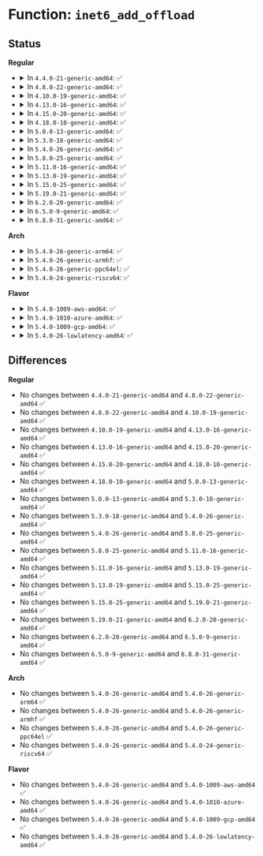 # Function: <code>inet6_add_offload</code>

## Status
<b>Regular</b>
<ul>
<li>
<details>
<summary>In <code>4.4.0-21-generic-amd64</code>: ✅</summary>

```c
int inet6_add_offload(const struct net_offload * prot, unsigned char protocol)
```

```json
{
  "name": "inet6_add_offload",
  "collision_type": "Unique Global",
  "inline_type": "No",
  "funcs": [
    {
      "addr": 18446744071587236320,
      "name": "inet6_add_offload",
      "external": true,
      "loc": "net/ipv6/protocol.c:56",
      "file": "net/ipv6/protocol.c",
      "inline": "seen, unknown",
      "caller_inline": [],
      "caller_func": [
        "net/ipv6/tcpv6_offload.c:tcpv6_offload_init",
        "net/ipv6/udp_offload.c:udp_offload_init",
        "net/ipv6/exthdrs_offload.c:ipv6_exthdrs_offload_init",
        "net/ipv6/exthdrs_offload.c:ipv6_exthdrs_offload_init"
      ]
    }
  ],
  "symbols": [
    {
      "addr": 18446744071587236320,
      "name": "inet6_add_offload",
      "section": ".text",
      "bind": "STB_GLOBAL",
      "size": 38
    }
  ]
}
```
</details>
</li>
<li>
<details>
<summary>In <code>4.8.0-22-generic-amd64</code>: ✅</summary>

```c
int inet6_add_offload(const struct net_offload * prot, unsigned char protocol)
```

```json
{
  "name": "inet6_add_offload",
  "collision_type": "Unique Global",
  "inline_type": "No",
  "funcs": [
    {
      "addr": 18446744071587700992,
      "name": "inet6_add_offload",
      "external": true,
      "loc": "net/ipv6/protocol.c:56",
      "file": "net/ipv6/protocol.c",
      "inline": "seen, unknown",
      "caller_inline": [],
      "caller_func": [
        "net/ipv6/udp_offload.c:udpv6_offload_init",
        "net/ipv6/ip6_offload.c:ipv6_offload_init",
        "net/ipv6/ip6_offload.c:ipv6_offload_init",
        "net/ipv6/tcpv6_offload.c:tcpv6_offload_init",
        "net/ipv6/exthdrs_offload.c:ipv6_exthdrs_offload_init",
        "net/ipv6/exthdrs_offload.c:ipv6_exthdrs_offload_init"
      ]
    }
  ],
  "symbols": [
    {
      "addr": 18446744071587700992,
      "name": "inet6_add_offload",
      "section": ".text",
      "bind": "STB_GLOBAL",
      "size": 38
    }
  ]
}
```
</details>
</li>
<li>
<details>
<summary>In <code>4.10.0-19-generic-amd64</code>: ✅</summary>

```c
int inet6_add_offload(const struct net_offload * prot, unsigned char protocol)
```

```json
{
  "name": "inet6_add_offload",
  "collision_type": "Unique Global",
  "inline_type": "No",
  "funcs": [
    {
      "addr": 18446744071587915488,
      "name": "inet6_add_offload",
      "external": true,
      "loc": "net/ipv6/protocol.c:56",
      "file": "net/ipv6/protocol.c",
      "inline": "seen, unknown",
      "caller_inline": [],
      "caller_func": [
        "net/ipv6/udp_offload.c:udpv6_offload_init",
        "net/ipv6/ip6_offload.c:ipv6_offload_init",
        "net/ipv6/ip6_offload.c:ipv6_offload_init",
        "net/ipv6/tcpv6_offload.c:tcpv6_offload_init",
        "net/ipv6/exthdrs_offload.c:ipv6_exthdrs_offload_init",
        "net/ipv6/exthdrs_offload.c:ipv6_exthdrs_offload_init"
      ]
    }
  ],
  "symbols": [
    {
      "addr": 18446744071587915488,
      "name": "inet6_add_offload",
      "section": ".text",
      "bind": "STB_GLOBAL",
      "size": 38
    }
  ]
}
```
</details>
</li>
<li>
<details>
<summary>In <code>4.13.0-16-generic-amd64</code>: ✅</summary>

```c
int inet6_add_offload(const struct net_offload * prot, unsigned char protocol)
```

```json
{
  "name": "inet6_add_offload",
  "collision_type": "Unique Global",
  "inline_type": "No",
  "funcs": [
    {
      "addr": 18446744071588073792,
      "name": "inet6_add_offload",
      "external": true,
      "loc": "net/ipv6/protocol.c:56",
      "file": "net/ipv6/protocol.c",
      "inline": "seen, unknown",
      "caller_inline": [],
      "caller_func": [
        "net/ipv6/udp_offload.c:udpv6_offload_init",
        "net/ipv6/ip6_offload.c:ipv6_offload_init",
        "net/ipv6/ip6_offload.c:ipv6_offload_init",
        "net/ipv6/tcpv6_offload.c:tcpv6_offload_init",
        "net/ipv6/exthdrs_offload.c:ipv6_exthdrs_offload_init",
        "net/ipv6/exthdrs_offload.c:ipv6_exthdrs_offload_init"
      ]
    }
  ],
  "symbols": [
    {
      "addr": 18446744071588073792,
      "name": "inet6_add_offload",
      "section": ".text",
      "bind": "STB_GLOBAL",
      "size": 38
    }
  ]
}
```
</details>
</li>
<li>
<details>
<summary>In <code>4.15.0-20-generic-amd64</code>: ✅</summary>

```c
int inet6_add_offload(const struct net_offload * prot, unsigned char protocol)
```

```json
{
  "name": "inet6_add_offload",
  "collision_type": "Unique Global",
  "inline_type": "No",
  "funcs": [
    {
      "addr": 18446744071588618016,
      "name": "inet6_add_offload",
      "external": true,
      "loc": "net/ipv6/protocol.c:56",
      "file": "net/ipv6/protocol.c",
      "inline": "seen, unknown",
      "caller_inline": [],
      "caller_func": [
        "net/ipv6/udp_offload.c:udpv6_offload_init",
        "net/ipv6/ip6_offload.c:ipv6_offload_init",
        "net/ipv6/ip6_offload.c:ipv6_offload_init",
        "net/ipv6/tcpv6_offload.c:tcpv6_offload_init",
        "net/ipv6/exthdrs_offload.c:ipv6_exthdrs_offload_init",
        "net/ipv6/exthdrs_offload.c:ipv6_exthdrs_offload_init"
      ]
    }
  ],
  "symbols": [
    {
      "addr": 18446744071588618016,
      "name": "inet6_add_offload",
      "section": ".text",
      "bind": "STB_GLOBAL",
      "size": 38
    }
  ]
}
```
</details>
</li>
<li>
<details>
<summary>In <code>4.18.0-10-generic-amd64</code>: ✅</summary>

```c
int inet6_add_offload(const struct net_offload * prot, unsigned char protocol)
```

```json
{
  "name": "inet6_add_offload",
  "collision_type": "Unique Global",
  "inline_type": "No",
  "funcs": [
    {
      "addr": 18446744071588983968,
      "name": "inet6_add_offload",
      "external": true,
      "loc": "net/ipv6/protocol.c:56",
      "file": "net/ipv6/protocol.c",
      "inline": "seen, unknown",
      "caller_inline": [],
      "caller_func": [
        "net/ipv4/gre_offload.c:gre_offload_init",
        "net/ipv6/udp_offload.c:udpv6_offload_init",
        "net/ipv6/ip6_offload.c:ipv6_offload_init",
        "net/ipv6/ip6_offload.c:ipv6_offload_init",
        "net/ipv6/tcpv6_offload.c:tcpv6_offload_init",
        "net/ipv6/exthdrs_offload.c:ipv6_exthdrs_offload_init",
        "net/ipv6/exthdrs_offload.c:ipv6_exthdrs_offload_init"
      ]
    }
  ],
  "symbols": [
    {
      "addr": 18446744071588983968,
      "name": "inet6_add_offload",
      "section": ".text",
      "bind": "STB_GLOBAL",
      "size": 38
    }
  ]
}
```
</details>
</li>
<li>
<details>
<summary>In <code>5.0.0-13-generic-amd64</code>: ✅</summary>

```c
int inet6_add_offload(const struct net_offload * prot, unsigned char protocol)
```

```json
{
  "name": "inet6_add_offload",
  "collision_type": "Unique Global",
  "inline_type": "No",
  "funcs": [
    {
      "addr": 18446744071589208000,
      "name": "inet6_add_offload",
      "external": true,
      "loc": "net/ipv6/protocol.c:56",
      "file": "net/ipv6/protocol.c",
      "inline": "seen, unknown",
      "caller_inline": [],
      "caller_func": [
        "net/ipv4/gre_offload.c:gre_offload_init",
        "net/ipv6/udp_offload.c:udpv6_offload_init",
        "net/ipv6/ip6_offload.c:ipv6_offload_init",
        "net/ipv6/ip6_offload.c:ipv6_offload_init",
        "net/ipv6/tcpv6_offload.c:tcpv6_offload_init",
        "net/ipv6/exthdrs_offload.c:ipv6_exthdrs_offload_init",
        "net/ipv6/exthdrs_offload.c:ipv6_exthdrs_offload_init"
      ]
    }
  ],
  "symbols": [
    {
      "addr": 18446744071589208000,
      "name": "inet6_add_offload",
      "section": ".text",
      "bind": "STB_GLOBAL",
      "size": 38
    }
  ]
}
```
</details>
</li>
<li>
<details>
<summary>In <code>5.3.0-18-generic-amd64</code>: ✅</summary>

```c
int inet6_add_offload(const struct net_offload * prot, unsigned char protocol)
```

```json
{
  "name": "inet6_add_offload",
  "collision_type": "Unique Global",
  "inline_type": "No",
  "funcs": [
    {
      "addr": 18446744071589661776,
      "name": "inet6_add_offload",
      "external": true,
      "loc": "net/ipv6/protocol.c:52",
      "file": "net/ipv6/protocol.c",
      "inline": "seen, unknown",
      "caller_inline": [],
      "caller_func": [
        "net/ipv4/gre_offload.c:gre_offload_init",
        "net/ipv6/udp_offload.c:udpv6_offload_init",
        "net/ipv6/ip6_offload.c:ipv6_offload_init",
        "net/ipv6/ip6_offload.c:ipv6_offload_init",
        "net/ipv6/tcpv6_offload.c:tcpv6_offload_init",
        "net/ipv6/exthdrs_offload.c:ipv6_exthdrs_offload_init",
        "net/ipv6/exthdrs_offload.c:ipv6_exthdrs_offload_init"
      ]
    }
  ],
  "symbols": [
    {
      "addr": 18446744071589661776,
      "name": "inet6_add_offload",
      "section": ".text",
      "bind": "STB_GLOBAL",
      "size": 38
    }
  ]
}
```
</details>
</li>
<li>
<details>
<summary>In <code>5.4.0-26-generic-amd64</code>: ✅</summary>

```c
int inet6_add_offload(const struct net_offload * prot, unsigned char protocol)
```

```json
{
  "name": "inet6_add_offload",
  "collision_type": "Unique Global",
  "inline_type": "No",
  "funcs": [
    {
      "addr": 18446744071589886064,
      "name": "inet6_add_offload",
      "external": true,
      "loc": "net/ipv6/protocol.c:52",
      "file": "net/ipv6/protocol.c",
      "inline": "seen, unknown",
      "caller_inline": [],
      "caller_func": [
        "net/ipv4/gre_offload.c:gre_offload_init",
        "net/ipv6/udp_offload.c:udpv6_offload_init",
        "net/ipv6/ip6_offload.c:ipv6_offload_init",
        "net/ipv6/ip6_offload.c:ipv6_offload_init",
        "net/ipv6/tcpv6_offload.c:tcpv6_offload_init",
        "net/ipv6/exthdrs_offload.c:ipv6_exthdrs_offload_init",
        "net/ipv6/exthdrs_offload.c:ipv6_exthdrs_offload_init"
      ]
    }
  ],
  "symbols": [
    {
      "addr": 18446744071589886064,
      "name": "inet6_add_offload",
      "section": ".text",
      "bind": "STB_GLOBAL",
      "size": 38
    }
  ]
}
```
</details>
</li>
<li>
<details>
<summary>In <code>5.8.0-25-generic-amd64</code>: ✅</summary>

```c
int inet6_add_offload(const struct net_offload * prot, unsigned char protocol)
```

```json
{
  "name": "inet6_add_offload",
  "collision_type": "Unique Global",
  "inline_type": "No",
  "funcs": [
    {
      "addr": 18446744071590915376,
      "name": "inet6_add_offload",
      "external": true,
      "loc": "net/ipv6/protocol.c:52",
      "file": "net/ipv6/protocol.c",
      "inline": "seen, unknown",
      "caller_inline": [],
      "caller_func": [
        "net/ipv4/gre_offload.c:gre_offload_init",
        "net/ipv6/udp_offload.c:udpv6_offload_init",
        "net/ipv6/ip6_offload.c:ipv6_offload_init",
        "net/ipv6/ip6_offload.c:ipv6_offload_init",
        "net/ipv6/tcpv6_offload.c:tcpv6_offload_init",
        "net/ipv6/exthdrs_offload.c:ipv6_exthdrs_offload_init",
        "net/ipv6/exthdrs_offload.c:ipv6_exthdrs_offload_init"
      ]
    }
  ],
  "symbols": [
    {
      "addr": 18446744071590915376,
      "name": "inet6_add_offload",
      "section": ".text",
      "bind": "STB_GLOBAL",
      "size": 38
    }
  ]
}
```
</details>
</li>
<li>
<details>
<summary>In <code>5.11.0-16-generic-amd64</code>: ✅</summary>

```c
int inet6_add_offload(const struct net_offload * prot, unsigned char protocol)
```

```json
{
  "name": "inet6_add_offload",
  "collision_type": "Unique Global",
  "inline_type": "No",
  "funcs": [
    {
      "addr": 18446744071590978480,
      "name": "inet6_add_offload",
      "external": true,
      "loc": "net/ipv6/protocol.c:52",
      "file": "net/ipv6/protocol.c",
      "inline": "seen, unknown",
      "caller_inline": [],
      "caller_func": [
        "net/ipv4/gre_offload.c:gre_offload_init",
        "net/ipv6/udp_offload.c:udpv6_offload_init",
        "net/ipv6/ip6_offload.c:ipv6_offload_init",
        "net/ipv6/ip6_offload.c:ipv6_offload_init",
        "net/ipv6/tcpv6_offload.c:tcpv6_offload_init",
        "net/ipv6/exthdrs_offload.c:ipv6_exthdrs_offload_init",
        "net/ipv6/exthdrs_offload.c:ipv6_exthdrs_offload_init"
      ]
    }
  ],
  "symbols": [
    {
      "addr": 18446744071590978480,
      "name": "inet6_add_offload",
      "section": ".text",
      "bind": "STB_GLOBAL",
      "size": 38
    }
  ]
}
```
</details>
</li>
<li>
<details>
<summary>In <code>5.13.0-19-generic-amd64</code>: ✅</summary>

```c
int inet6_add_offload(const struct net_offload * prot, unsigned char protocol)
```

```json
{
  "name": "inet6_add_offload",
  "collision_type": "Unique Global",
  "inline_type": "No",
  "funcs": [
    {
      "addr": 18446744071590909200,
      "name": "inet6_add_offload",
      "external": true,
      "loc": "net/ipv6/protocol.c:52",
      "file": "net/ipv6/protocol.c",
      "inline": "seen, unknown",
      "caller_inline": [],
      "caller_func": [
        "net/ipv4/gre_offload.c:gre_offload_init",
        "net/ipv6/udp_offload.c:udpv6_offload_init",
        "net/ipv6/ip6_offload.c:ipv6_offload_init",
        "net/ipv6/ip6_offload.c:ipv6_offload_init",
        "net/ipv6/tcpv6_offload.c:tcpv6_offload_init",
        "net/ipv6/exthdrs_offload.c:ipv6_exthdrs_offload_init",
        "net/ipv6/exthdrs_offload.c:ipv6_exthdrs_offload_init"
      ]
    }
  ],
  "symbols": [
    {
      "addr": 18446744071590909200,
      "name": "inet6_add_offload",
      "section": ".text",
      "bind": "STB_GLOBAL",
      "size": 32
    }
  ]
}
```
</details>
</li>
<li>
<details>
<summary>In <code>5.15.0-25-generic-amd64</code>: ✅</summary>

```c
int inet6_add_offload(const struct net_offload * prot, unsigned char protocol)
```

```json
{
  "name": "inet6_add_offload",
  "collision_type": "Unique Global",
  "inline_type": "No",
  "funcs": [
    {
      "addr": 18446744071591744816,
      "name": "inet6_add_offload",
      "external": true,
      "loc": "net/ipv6/protocol.c:52",
      "file": "net/ipv6/protocol.c",
      "inline": "seen, unknown",
      "caller_inline": [],
      "caller_func": [
        "net/ipv4/gre_offload.c:gre_offload_init",
        "net/ipv6/udp_offload.c:udpv6_offload_init",
        "net/ipv6/ip6_offload.c:ipv6_offload_init",
        "net/ipv6/ip6_offload.c:ipv6_offload_init",
        "net/ipv6/tcpv6_offload.c:tcpv6_offload_init",
        "net/ipv6/exthdrs_offload.c:ipv6_exthdrs_offload_init",
        "net/ipv6/exthdrs_offload.c:ipv6_exthdrs_offload_init"
      ]
    }
  ],
  "symbols": [
    {
      "addr": 18446744071591744816,
      "name": "inet6_add_offload",
      "section": ".text",
      "bind": "STB_GLOBAL",
      "size": 32
    }
  ]
}
```
</details>
</li>
<li>
<details>
<summary>In <code>5.19.0-21-generic-amd64</code>: ✅</summary>

```c
int inet6_add_offload(const struct net_offload * prot, unsigned char protocol)
```

```json
{
  "name": "inet6_add_offload",
  "collision_type": "Unique Global",
  "inline_type": "No",
  "funcs": [
    {
      "addr": 18446744071593450160,
      "name": "inet6_add_offload",
      "external": true,
      "loc": "net/ipv6/protocol.c:52",
      "file": "net/ipv6/protocol.c",
      "inline": "seen, unknown",
      "caller_inline": [],
      "caller_func": [
        "net/ipv4/gre_offload.c:gre_offload_init",
        "net/ipv6/udp_offload.c:udpv6_offload_init",
        "net/ipv6/ip6_offload.c:ipv6_offload_init",
        "net/ipv6/ip6_offload.c:ipv6_offload_init",
        "net/ipv6/tcpv6_offload.c:tcpv6_offload_init",
        "net/ipv6/exthdrs_offload.c:ipv6_exthdrs_offload_init",
        "net/ipv6/exthdrs_offload.c:ipv6_exthdrs_offload_init"
      ]
    }
  ],
  "symbols": [
    {
      "addr": 18446744071593450160,
      "name": "inet6_add_offload",
      "section": ".text",
      "bind": "STB_GLOBAL",
      "size": 40
    }
  ]
}
```
</details>
</li>
<li>
<details>
<summary>In <code>6.2.0-20-generic-amd64</code>: ✅</summary>

```c
int inet6_add_offload(const struct net_offload * prot, unsigned char protocol)
```

```json
{
  "name": "inet6_add_offload",
  "collision_type": "Unique Global",
  "inline_type": "No",
  "funcs": [
    {
      "addr": 18446744071595366816,
      "name": "inet6_add_offload",
      "external": true,
      "loc": "net/ipv6/protocol.c:52",
      "file": "net/ipv6/protocol.c",
      "inline": "seen, unknown",
      "caller_inline": [],
      "caller_func": [
        "net/ipv4/gre_offload.c:gre_offload_init",
        "net/ipv6/udp_offload.c:udpv6_offload_init",
        "net/ipv6/ip6_offload.c:ipv6_offload_init",
        "net/ipv6/ip6_offload.c:ipv6_offload_init",
        "net/ipv6/tcpv6_offload.c:tcpv6_offload_init",
        "net/ipv6/exthdrs_offload.c:ipv6_exthdrs_offload_init",
        "net/ipv6/exthdrs_offload.c:ipv6_exthdrs_offload_init"
      ]
    }
  ],
  "symbols": [
    {
      "addr": 18446744071595366816,
      "name": "inet6_add_offload",
      "section": ".text",
      "bind": "STB_GLOBAL",
      "size": 40
    }
  ]
}
```
</details>
</li>
<li>
<details>
<summary>In <code>6.5.0-9-generic-amd64</code>: ✅</summary>

```c
int inet6_add_offload(const struct net_offload * prot, unsigned char protocol)
```

```json
{
  "name": "inet6_add_offload",
  "collision_type": "Unique Global",
  "inline_type": "No",
  "funcs": [
    {
      "addr": 18446744071595764000,
      "name": "inet6_add_offload",
      "external": true,
      "loc": "net/ipv6/protocol.c:52",
      "file": "net/ipv6/protocol.c",
      "inline": "seen, unknown",
      "caller_inline": [],
      "caller_func": [
        "net/ipv4/gre_offload.c:gre_offload_init",
        "net/ipv6/udp_offload.c:udpv6_offload_init",
        "net/ipv6/ip6_offload.c:ipv6_offload_init",
        "net/ipv6/ip6_offload.c:ipv6_offload_init",
        "net/ipv6/tcpv6_offload.c:tcpv6_offload_init",
        "net/ipv6/exthdrs_offload.c:ipv6_exthdrs_offload_init",
        "net/ipv6/exthdrs_offload.c:ipv6_exthdrs_offload_init"
      ]
    }
  ],
  "symbols": [
    {
      "addr": 18446744071595764000,
      "name": "inet6_add_offload",
      "section": ".text",
      "bind": "STB_GLOBAL",
      "size": 40
    }
  ]
}
```
</details>
</li>
<li>
<details>
<summary>In <code>6.8.0-31-generic-amd64</code>: ✅</summary>

```c
int inet6_add_offload(const struct net_offload * prot, unsigned char protocol)
```

```json
{
  "name": "inet6_add_offload",
  "collision_type": "Unique Global",
  "inline_type": "No",
  "funcs": [
    {
      "addr": 18446744071596612160,
      "name": "inet6_add_offload",
      "external": true,
      "loc": "net/ipv6/protocol.c:52",
      "file": "net/ipv6/protocol.c",
      "inline": "seen, unknown",
      "caller_inline": [],
      "caller_func": [
        "net/ipv4/gre_offload.c:gre_offload_init",
        "net/ipv6/udp_offload.c:udpv6_offload_init",
        "net/ipv6/ip6_offload.c:ipv6_offload_init",
        "net/ipv6/ip6_offload.c:ipv6_offload_init",
        "net/ipv6/tcpv6_offload.c:tcpv6_offload_init",
        "net/ipv6/exthdrs_offload.c:ipv6_exthdrs_offload_init",
        "net/ipv6/exthdrs_offload.c:ipv6_exthdrs_offload_init",
        "net/ipv6/exthdrs_offload.c:ipv6_exthdrs_offload_init"
      ]
    }
  ],
  "symbols": [
    {
      "addr": 18446744071596612160,
      "name": "inet6_add_offload",
      "section": ".text",
      "bind": "STB_GLOBAL",
      "size": 40
    }
  ]
}
```
</details>
</li>
</ul>
<b>Arch</b>
<ul>
<li>
<details>
<summary>In <code>5.4.0-26-generic-arm64</code>: ✅</summary>

```c
int inet6_add_offload(const struct net_offload * prot, unsigned char protocol)
```

```json
{
  "name": "inet6_add_offload",
  "collision_type": "Unique Global",
  "inline_type": "No",
  "funcs": [
    {
      "addr": 18446603336503607792,
      "name": "inet6_add_offload",
      "external": true,
      "loc": "net/ipv6/protocol.c:52",
      "file": "net/ipv6/protocol.c",
      "inline": "seen, unknown",
      "caller_inline": [],
      "caller_func": [
        "net/ipv4/gre_offload.c:gre_offload_init",
        "net/ipv6/udp_offload.c:udpv6_offload_init",
        "net/ipv6/ip6_offload.c:ipv6_offload_init",
        "net/ipv6/ip6_offload.c:ipv6_offload_init",
        "net/ipv6/tcpv6_offload.c:tcpv6_offload_init",
        "net/ipv6/exthdrs_offload.c:ipv6_exthdrs_offload_init",
        "net/ipv6/exthdrs_offload.c:ipv6_exthdrs_offload_init"
      ]
    }
  ],
  "symbols": [
    {
      "addr": 18446603336503607792,
      "name": "inet6_add_offload",
      "section": ".text",
      "bind": "STB_GLOBAL",
      "size": 124
    }
  ]
}
```
</details>
</li>
<li>
<details>
<summary>In <code>5.4.0-26-generic-armhf</code>: ✅</summary>

```c
int inet6_add_offload(const struct net_offload * prot, unsigned char protocol)
```

```json
{
  "name": "inet6_add_offload",
  "collision_type": "Unique Global",
  "inline_type": "No",
  "funcs": [
    {
      "addr": 3236251976,
      "name": "inet6_add_offload",
      "external": true,
      "loc": "net/ipv6/protocol.c:52",
      "file": "net/ipv6/protocol.c",
      "inline": "seen, unknown",
      "caller_inline": [],
      "caller_func": [
        "net/ipv4/gre_offload.c:gre_offload_init",
        "net/ipv6/udp_offload.c:udpv6_offload_init",
        "net/ipv6/ip6_offload.c:ipv6_offload_init",
        "net/ipv6/ip6_offload.c:ipv6_offload_init",
        "net/ipv6/tcpv6_offload.c:tcpv6_offload_init",
        "net/ipv6/exthdrs_offload.c:ipv6_exthdrs_offload_init",
        "net/ipv6/exthdrs_offload.c:ipv6_exthdrs_offload_init"
      ]
    }
  ],
  "symbols": [
    {
      "addr": 3236251976,
      "name": "inet6_add_offload",
      "section": ".text",
      "bind": "STB_GLOBAL",
      "size": 84
    }
  ]
}
```
</details>
</li>
<li>
<details>
<summary>In <code>5.4.0-26-generic-ppc64el</code>: ✅</summary>

```c
int inet6_add_offload(const struct net_offload * prot, unsigned char protocol)
```

```json
{
  "name": "inet6_add_offload",
  "collision_type": "Unique Global",
  "inline_type": "No",
  "funcs": [
    {
      "addr": 13835058055297420384,
      "name": "inet6_add_offload",
      "external": true,
      "loc": "net/ipv6/protocol.c:52",
      "file": "net/ipv6/protocol.c",
      "inline": "seen, unknown",
      "caller_inline": [],
      "caller_func": [
        "net/ipv4/gre_offload.c:gre_offload_init",
        "net/ipv6/udp_offload.c:udpv6_offload_init",
        "net/ipv6/ip6_offload.c:ipv6_offload_init",
        "net/ipv6/ip6_offload.c:ipv6_offload_init",
        "net/ipv6/tcpv6_offload.c:tcpv6_offload_init",
        "net/ipv6/exthdrs_offload.c:ipv6_exthdrs_offload_init",
        "net/ipv6/exthdrs_offload.c:ipv6_exthdrs_offload_init"
      ]
    }
  ],
  "symbols": [
    {
      "addr": 13835058055297420384,
      "name": "inet6_add_offload",
      "section": ".text",
      "bind": "STB_GLOBAL",
      "size": 76
    }
  ]
}
```
</details>
</li>
<li>
<details>
<summary>In <code>5.4.0-24-generic-riscv64</code>: ✅</summary>

```c
int inet6_add_offload(const struct net_offload * prot, unsigned char protocol)
```

```json
{
  "name": "inet6_add_offload",
  "collision_type": "Unique Global",
  "inline_type": "No",
  "funcs": [
    {
      "addr": 18446743936279559366,
      "name": "inet6_add_offload",
      "external": true,
      "loc": "net/ipv6/protocol.c:52",
      "file": "net/ipv6/protocol.c",
      "inline": "seen, unknown",
      "caller_inline": [],
      "caller_func": [
        "net/ipv4/gre_offload.c:gre_offload_init",
        "net/ipv6/udp_offload.c:udpv6_offload_init",
        "net/ipv6/ip6_offload.c:ipv6_offload_init",
        "net/ipv6/ip6_offload.c:ipv6_offload_init",
        "net/ipv6/tcpv6_offload.c:tcpv6_offload_init",
        "net/ipv6/exthdrs_offload.c:ipv6_exthdrs_offload_init",
        "net/ipv6/exthdrs_offload.c:ipv6_exthdrs_offload_init"
      ]
    }
  ],
  "symbols": [
    {
      "addr": 18446743936279559366,
      "name": "inet6_add_offload",
      "section": ".text",
      "bind": "STB_GLOBAL",
      "size": 76
    }
  ]
}
```
</details>
</li>
</ul>
<b>Flavor</b>
<ul>
<li>
<details>
<summary>In <code>5.4.0-1009-aws-amd64</code>: ✅</summary>

```c
int inet6_add_offload(const struct net_offload * prot, unsigned char protocol)
```

```json
{
  "name": "inet6_add_offload",
  "collision_type": "Unique Global",
  "inline_type": "No",
  "funcs": [
    {
      "addr": 18446744071589490432,
      "name": "inet6_add_offload",
      "external": true,
      "loc": "net/ipv6/protocol.c:52",
      "file": "net/ipv6/protocol.c",
      "inline": "seen, unknown",
      "caller_inline": [],
      "caller_func": [
        "net/ipv4/gre_offload.c:gre_offload_init",
        "net/ipv6/udp_offload.c:udpv6_offload_init",
        "net/ipv6/ip6_offload.c:ipv6_offload_init",
        "net/ipv6/ip6_offload.c:ipv6_offload_init",
        "net/ipv6/tcpv6_offload.c:tcpv6_offload_init",
        "net/ipv6/exthdrs_offload.c:ipv6_exthdrs_offload_init",
        "net/ipv6/exthdrs_offload.c:ipv6_exthdrs_offload_init"
      ]
    }
  ],
  "symbols": [
    {
      "addr": 18446744071589490432,
      "name": "inet6_add_offload",
      "section": ".text",
      "bind": "STB_GLOBAL",
      "size": 38
    }
  ]
}
```
</details>
</li>
<li>
<details>
<summary>In <code>5.4.0-1010-azure-amd64</code>: ✅</summary>

```c
int inet6_add_offload(const struct net_offload * prot, unsigned char protocol)
```

```json
{
  "name": "inet6_add_offload",
  "collision_type": "Unique Global",
  "inline_type": "No",
  "funcs": [
    {
      "addr": 18446744071589215424,
      "name": "inet6_add_offload",
      "external": true,
      "loc": "net/ipv6/protocol.c:52",
      "file": "net/ipv6/protocol.c",
      "inline": "seen, unknown",
      "caller_inline": [],
      "caller_func": [
        "net/ipv4/gre_offload.c:gre_offload_init",
        "net/ipv6/udp_offload.c:udpv6_offload_init",
        "net/ipv6/ip6_offload.c:ipv6_offload_init",
        "net/ipv6/ip6_offload.c:ipv6_offload_init",
        "net/ipv6/tcpv6_offload.c:tcpv6_offload_init",
        "net/ipv6/exthdrs_offload.c:ipv6_exthdrs_offload_init",
        "net/ipv6/exthdrs_offload.c:ipv6_exthdrs_offload_init"
      ]
    }
  ],
  "symbols": [
    {
      "addr": 18446744071589215424,
      "name": "inet6_add_offload",
      "section": ".text",
      "bind": "STB_GLOBAL",
      "size": 38
    }
  ]
}
```
</details>
</li>
<li>
<details>
<summary>In <code>5.4.0-1009-gcp-amd64</code>: ✅</summary>

```c
int inet6_add_offload(const struct net_offload * prot, unsigned char protocol)
```

```json
{
  "name": "inet6_add_offload",
  "collision_type": "Unique Global",
  "inline_type": "No",
  "funcs": [
    {
      "addr": 18446744071589931696,
      "name": "inet6_add_offload",
      "external": true,
      "loc": "net/ipv6/protocol.c:52",
      "file": "net/ipv6/protocol.c",
      "inline": "seen, unknown",
      "caller_inline": [],
      "caller_func": [
        "net/ipv4/gre_offload.c:gre_offload_init",
        "net/ipv6/udp_offload.c:udpv6_offload_init",
        "net/ipv6/ip6_offload.c:ipv6_offload_init",
        "net/ipv6/ip6_offload.c:ipv6_offload_init",
        "net/ipv6/tcpv6_offload.c:tcpv6_offload_init",
        "net/ipv6/exthdrs_offload.c:ipv6_exthdrs_offload_init",
        "net/ipv6/exthdrs_offload.c:ipv6_exthdrs_offload_init"
      ]
    }
  ],
  "symbols": [
    {
      "addr": 18446744071589931696,
      "name": "inet6_add_offload",
      "section": ".text",
      "bind": "STB_GLOBAL",
      "size": 38
    }
  ]
}
```
</details>
</li>
<li>
<details>
<summary>In <code>5.4.0-26-lowlatency-amd64</code>: ✅</summary>

```c
int inet6_add_offload(const struct net_offload * prot, unsigned char protocol)
```

```json
{
  "name": "inet6_add_offload",
  "collision_type": "Unique Global",
  "inline_type": "No",
  "funcs": [
    {
      "addr": 18446744071589981104,
      "name": "inet6_add_offload",
      "external": true,
      "loc": "net/ipv6/protocol.c:52",
      "file": "net/ipv6/protocol.c",
      "inline": "seen, unknown",
      "caller_inline": [],
      "caller_func": [
        "net/ipv4/gre_offload.c:gre_offload_init",
        "net/ipv6/udp_offload.c:udpv6_offload_init",
        "net/ipv6/ip6_offload.c:ipv6_offload_init",
        "net/ipv6/ip6_offload.c:ipv6_offload_init",
        "net/ipv6/tcpv6_offload.c:tcpv6_offload_init",
        "net/ipv6/exthdrs_offload.c:ipv6_exthdrs_offload_init",
        "net/ipv6/exthdrs_offload.c:ipv6_exthdrs_offload_init"
      ]
    }
  ],
  "symbols": [
    {
      "addr": 18446744071589981104,
      "name": "inet6_add_offload",
      "section": ".text",
      "bind": "STB_GLOBAL",
      "size": 38
    }
  ]
}
```
</details>
</li>
</ul>

## Differences
<b>Regular</b>
<ul>
<li>
No changes between <code>4.4.0-21-generic-amd64</code> and <code>4.8.0-22-generic-amd64</code> ✅
</li>
<li>
No changes between <code>4.8.0-22-generic-amd64</code> and <code>4.10.0-19-generic-amd64</code> ✅
</li>
<li>
No changes between <code>4.10.0-19-generic-amd64</code> and <code>4.13.0-16-generic-amd64</code> ✅
</li>
<li>
No changes between <code>4.13.0-16-generic-amd64</code> and <code>4.15.0-20-generic-amd64</code> ✅
</li>
<li>
No changes between <code>4.15.0-20-generic-amd64</code> and <code>4.18.0-10-generic-amd64</code> ✅
</li>
<li>
No changes between <code>4.18.0-10-generic-amd64</code> and <code>5.0.0-13-generic-amd64</code> ✅
</li>
<li>
No changes between <code>5.0.0-13-generic-amd64</code> and <code>5.3.0-18-generic-amd64</code> ✅
</li>
<li>
No changes between <code>5.3.0-18-generic-amd64</code> and <code>5.4.0-26-generic-amd64</code> ✅
</li>
<li>
No changes between <code>5.4.0-26-generic-amd64</code> and <code>5.8.0-25-generic-amd64</code> ✅
</li>
<li>
No changes between <code>5.8.0-25-generic-amd64</code> and <code>5.11.0-16-generic-amd64</code> ✅
</li>
<li>
No changes between <code>5.11.0-16-generic-amd64</code> and <code>5.13.0-19-generic-amd64</code> ✅
</li>
<li>
No changes between <code>5.13.0-19-generic-amd64</code> and <code>5.15.0-25-generic-amd64</code> ✅
</li>
<li>
No changes between <code>5.15.0-25-generic-amd64</code> and <code>5.19.0-21-generic-amd64</code> ✅
</li>
<li>
No changes between <code>5.19.0-21-generic-amd64</code> and <code>6.2.0-20-generic-amd64</code> ✅
</li>
<li>
No changes between <code>6.2.0-20-generic-amd64</code> and <code>6.5.0-9-generic-amd64</code> ✅
</li>
<li>
No changes between <code>6.5.0-9-generic-amd64</code> and <code>6.8.0-31-generic-amd64</code> ✅
</li>
</ul>
<b>Arch</b>
<ul>
<li>
No changes between <code>5.4.0-26-generic-amd64</code> and <code>5.4.0-26-generic-arm64</code> ✅
</li>
<li>
No changes between <code>5.4.0-26-generic-amd64</code> and <code>5.4.0-26-generic-armhf</code> ✅
</li>
<li>
No changes between <code>5.4.0-26-generic-amd64</code> and <code>5.4.0-26-generic-ppc64el</code> ✅
</li>
<li>
No changes between <code>5.4.0-26-generic-amd64</code> and <code>5.4.0-24-generic-riscv64</code> ✅
</li>
</ul>
<b>Flavor</b>
<ul>
<li>
No changes between <code>5.4.0-26-generic-amd64</code> and <code>5.4.0-1009-aws-amd64</code> ✅
</li>
<li>
No changes between <code>5.4.0-26-generic-amd64</code> and <code>5.4.0-1010-azure-amd64</code> ✅
</li>
<li>
No changes between <code>5.4.0-26-generic-amd64</code> and <code>5.4.0-1009-gcp-amd64</code> ✅
</li>
<li>
No changes between <code>5.4.0-26-generic-amd64</code> and <code>5.4.0-26-lowlatency-amd64</code> ✅
</li>
</ul>
